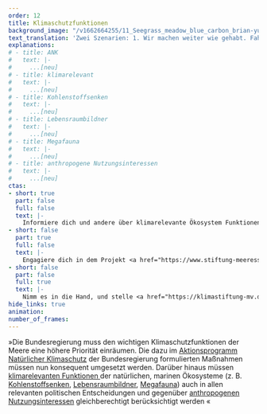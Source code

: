```yaml
---
order: 12
title: Klimaschutzfunktionen
background_image: "/v1662664255/11_Seegrass_meadow_blue_carbon_brian-yurasits-unsplash_ciwu2j_vokl0v.jpg#6fffd2"
text_translation: 'Zwei Szenarien: 1. Wir machen weiter wie gehabt. Fahren Thunfisch essend mit dem Kreuzfahrtschiff über die Meere. Zu unserer Rechten Ölplattformen. Zur Linken militärische Sperrgebiete. In ein paar Jahren geht uns die Luft zum Atmen aus, unser Zuhause wird überflutet und Trinkwasser wird knapp. 2. Wir sitzen Algenburger essend am Strand, vor uns das mit Seegras bewachsene Watt. Bis zum Horizont ein friedvolles Meer. '
explanations:
# - title: ANK
#   text: |-
#     ...[neu]
# - title: klimarelevant
#   text: |-
#     ...[neu]
# - title: Kohlenstoffsenken
#   text: |-
#     ...[neu]
# - title: Lebensraumbildner
#   text: |-
#     ...[neu]
# - title: Megafauna
#   text: |-
#     ...[neu]
# - title: anthropogene Nutzungsinteressen
#   text: |-
#     ...[neu]
ctas: 
- short: true
  part: false
  full: false
  text: |-
    Informiere dich und andere über klimarelevante Ökosystem Funktionen z. B. Kohlenstoffsenken und Lebensraumbildner, zum Beispiel <a href="https://www.rifs-potsdam.de/de/news/klima-und-meere-gemeinsam-schuetzen-politikempfehlungen-fuer-deutschland" target="_blank">hier</a>.
- short: false
  part: true
  full: false
  text: |-
    Engagiere dich in dem Projekt <a href="https://www.stiftung-meeresschutz.org/themen/aktionstipps/seegras-renaturierung-wie-urlauber-helfen-koennen/" target="_blank">Seegraswiesen-Renaturierung</a> im Mittelmeer: Die Meeresgärtner der Deutschen Stiftung Meeresschutz (DSM).
- short: false
  part: false
  full: true
  text: |-
    Nimm es in die Hand, und stelle <a href="https://klimastiftung-mv.de/projekte/aufforstung-von-seegraswiesen/" target="_blank">eine Förderantrag</a>, um aktiv und selbstwirksam Seegraswiesen aufzuforsten und zu schützen.
hide_links: true
animation:
number_of_frames:
---
```

»Die Bundesregierung muss den wichtigen Klimaschutzfunktionen der Meere eine höhere Priorität einräumen. Die dazu im [Aktionsprogramm Natürlicher Klimaschutz](# "ANK") der Bundesregierung formulierten Maßnahmen müssen nun konsequent umgesetzt werden. Darüber hinaus müssen [klimarelevanten Funktionen ](# "klimarelevant")der natürlichen, marinen Ökosysteme (z. B. [Kohlenstoffsenken](# "Kohlenstoffsenken"), [Lebensraumbildner](# "Lebensraumbildner"), [Megafauna](# "Megafauna")) auch in allen relevanten politischen Entscheidungen und gegenüber [anthropogenen Nutzungsinteressen](# "anthropogene Nutzungsinteressen") gleichberechtigt berücksichtigt werden «